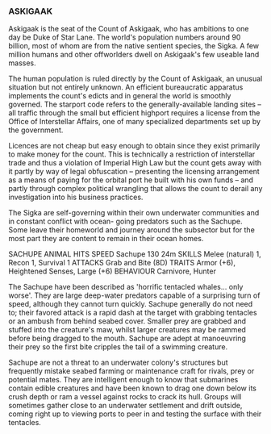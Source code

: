 ### ASKIGAAK

Askigaak is the seat of the Count of Askigaak, who has ambitions to one day be Duke of Star Lane. The world's population numbers around 90 billion, most of whom are from the native sentient species, the Sigka.  A few million humans and other offworlders dwell on Askigaak's few useable land masses.

The human population is ruled directly by the Count of Askigaak, an unusual situation but not entirely unknown.  An efficient bureaucratic apparatus implements the count's edicts and in general the world is smoothly governed. The starport code refers to the generally-available landing sites – all traffic through the small but efficient highport requires a license from the Office of Interstellar Affairs, one of many specialized departments set up by the government.

Licences are not cheap but easy enough to obtain since they exist primarily to make money for the count. This is technically a restriction of interstellar trade and thus a violation of Imperial High Law but the count gets away with it partly by way of legal obfuscation – presenting the licensing arrangement as a means of paying for the orbital port he built with his own funds – and partly through complex political wrangling that allows the count to derail any investigation into his business practices.

The Sigka are self-governing within their own underwater communities and in constant conflict with ocean-
going predators such as the Sachupe. Some leave their homeworld and journey around the subsector but for the most part they are content to remain in their ocean homes.

SACHUPE
ANIMAL HITS SPEED
Sachupe 130 24m
SKILLS Melee (natural) 1, Recon 1, Survival 1 ATTACKS Grab and Bite (8D)
TRAITS Armor (+6), Heightened Senses, Large (+6)
BEHAVIOUR Carnivore, Hunter

The Sachupe have been described as 'horrific tentacled whales... only worse'. They are large deep-water predators capable of a surprising turn of speed, although they cannot turn quickly. Sachupe generally do not need to; their favored attack is a rapid dash at the target with grabbing tentacles or an ambush from behind seabed cover. Smaller prey are grabbed and stuffed into the creature's maw, whilst larger creatures may be rammed before being dragged to the mouth. Sachupe are adept at manoeuvring their prey so the first bite cripples the tail of a swimming creature.

Sachupe are not a threat to an underwater colony's structures but frequently mistake seabed farming or maintenance craft for rivals, prey or potential mates.  They are intelligent enough to know that submarines contain edible creatures and have been known to drag one down below its crush depth or ram a vessel against rocks to crack its hull. Groups will sometimes gather close to an underwater settlement and drift outside, coming right up to viewing ports to peer in and testing the surface with their tentacles.